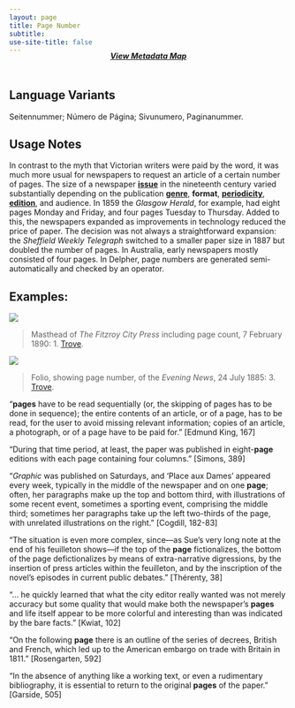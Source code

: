 ```yaml
---
layout: page
title: Page Number
subtitle:  
use-site-title: false
---
```


<h4 style="text-align:center;font-style:italic;margin-top:-20px;margin-bottom:50px;"><a href="../../maps/page-number">View Metadata Map</a></h4>

## Language Variants

Seitennummer; Número de Página; Sivunumero, Paginanummer.

## Usage Notes

In contrast to the myth that Victorian writers were paid by the word, it
was much more usual for newspapers to request an article of a certain
number of pages. The size of a newspaper [**issue**](../issue-number) in the nineteenth
century varied substantially depending on the publication [**genre**](../publication-genre), **format**, [**periodicity**](../publication-frequency.md), [**edition**](../edition.md), and audience. In 1859 the *Glasgow Herald*, for example, had eight pages Monday and Friday, and four pages Tuesday to Thursday. Added to this, the
newspapers expanded as improvements in technology reduced the price of
paper. The decision was not always a straightforward expansion: the
*Sheffield Weekly Telegraph* switched to a smaller paper size in 1887
but doubled the number of pages. In Australia, early newspapers mostly
consisted of four pages. In Delpher, page numbers are generated
semi-automatically and checked by an operator.

## Examples:
<img src="https://www.digitisednewspapers.net/img/page-count.jpg">  
          
> Masthead of *The Fitzroy City Press* including page count, 7 February 1890: 1. [Trove](http://nla.gov.au/nla.news-page6612372).
  
<img src="https://www.digitisednewspapers.net/img/page-number.jpg">  
          
> Folio, showing page number, of the *Evening News*, 24 July 1885: 3. [Trove](https://trove.nla.gov.au/newspaper/page/11785234).
  
“**pages** have to be read sequentially (or, the skipping of pages
    has to be done in sequence); the entire contents of an article, or
    of a page, has to be read, for the user to avoid missing relevant
    information; copies of an article, a photograph, or of a page have
    to be paid for.” \[Edmund King, 167\]

“During that time period, at least, the paper was published in
    eight-**page** editions with each page containing four columns.”
    \[Simons, 389\]

“*Graphic* was published on Saturdays, and ‘Place aux Dames’
    appeared every week, typically in the middle of the newspaper and on
    one **page**; often, her paragraphs make up the top and bottom
    third, with illustrations of some recent event, sometimes a sporting
    event, comprising the middle third; sometimes her paragraphs take up
    the left two-thirds of the page, with unrelated illustrations on the
    right.” \[Cogdill, 182-83\] 

“The situation is even more complex, since—as Sue’s very long note
    at the end of his feuilleton shows––if the top of the **page**
    fictionalizes, the bottom of the page defictionalizes by means of
    extra-narrative digressions, by the insertion of press articles
    within the feuilleton, and by the inscription of the novel’s
    episodes in current public debates.” \[Thérenty, 38\]

“… he quickly learned that what the city editor really wanted was
    not merely accuracy but some quality that would make both the
    newspaper’s **pages** and life itself appear to be more colorful and
    interesting than was indicated by the bare facts.” \[Kwiat, 102\] 

“On the following **page** there is an outline of the series of
    decrees, British and French, which led up to the American embargo on
    trade with Britain in 1811.” \[Rosengarten, 592\]

“In the absence of anything like a working text, or even a
    rudimentary bibliography, it is essential to return to the original
    **pages** of the paper.” \[Garside, 505\] 
